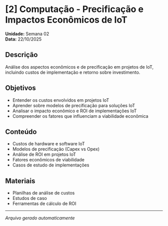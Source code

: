 # [2] Computação - Precificação e Impactos Econômicos de IoT

**Unidade:** Semana 02  
**Data:** 22/10/2025

## Descrição
Análise dos aspectos econômicos e de precificação em projetos de IoT, incluindo custos de implementação e retorno sobre investimento.

## Objetivos
- Entender os custos envolvidos em projetos IoT
- Aprender sobre modelos de precificação para soluções IoT
- Analisar o impacto econômico e ROI de implementações IoT
- Compreender os fatores que influenciam a viabilidade econômica

## Conteúdo
- Custos de hardware e software IoT
- Modelos de precificação (Capex vs Opex)
- Análise de ROI em projetos IoT
- Fatores econômicos de viabilidade
- Casos de estudo de implementações

## Materiais
- Planilhas de análise de custos
- Estudos de caso
- Ferramentas de cálculo de ROI

---
*Arquivo gerado automaticamente*
